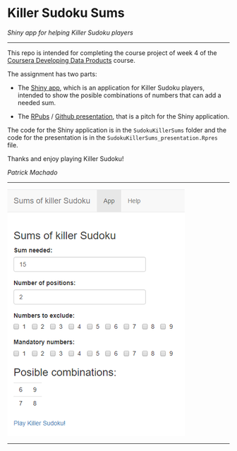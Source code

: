 # Killer Sudoku Sums

*Shiny app for helping Killer Sudoku players*

---

This repo is intended for completing the course project of week 4 of the [Coursera Developing Data Products](https://www.coursera.org/learn/data-products/peer/tMYrn/course-project-shiny-application-and-reproducible-pitch) course.

The assignment has two parts:

- The [Shiny app](https://patrickhamachado.shinyapps.io/SudokuKillerSums/), which is an application for Killer Sudoku players, intended to show the posible combinations of numbers that can add a needed sum.

- The [RPubs](http://rpubs.com/patrickhamachado/SudokuKillerSums) / [Github presentation](https://patrickhamachado.github.io/ddp_KillerSudokuSums/SudokuKillerSums_presentation), that is a pitch for the Shiny application.

The code for the Shiny application is in the `SudokuKillerSums` folder and the code for the presentation is in the `SudokuKillerSums_presentation.Rpres` file.

Thanks and enjoy playing Killer Sudoku!

*Patrick Machado*

---

![](Ejemplo3.png)

---
